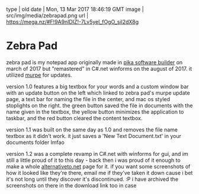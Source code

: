 type | old
date | Mon, 13 Mar 2017 18:46:19 GMT
image | src/img/media/zebrapad.png
url | https://mega.nz/#F!9A9nlDIZ!-7Lv5yel_fOgO_sil2dX8g

# Zebra Pad

zebra pad is my notepad app originally made in <a href='media.html?page=pika-software-builder'>pika software builder</a> on march of 2017 but "remastered" in C#.net winforms on the august of 2017. it utilized <a href='media.html?page=murpe-update-old'>murpe</a> for updates.

version 1.0 features a big textbox for your words and a custom window bar with an update button on the left which linked to zebra pad's murpe update page, a text bar for naming the file in the center, and mac os styled stoplights on the right. the green button saved the file in documents with the name given in the textbox, the yellow button minimizes the application to taskbar, and the red button cleared the content textbox.

version 1.1 was built on the same day as 1.0 and removes the file name textbox as it didn't work. it just saves a 'New Text Document.txt' in your documents folder lmfao

version 1.2 was a complete revamp in C#.net with winforms for gui, and im still a little proud of it to this day - back then i was proud of it enough to make a whole <a class='external' href='https://alternativeto.net/software/zebra-pad/'>alternativeto.net</a> page for it. if you want some screenshots of how it looked like they're there, email me if they've taken it down cause i bet it's not long until they discover it's discontinued. :P i have archived the screenshots on there in the download link too in case

